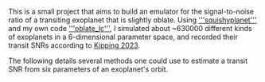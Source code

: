 This is a small project that aims to build an emulator for the signal-to-noise ratio of a transiting exoplanet that is slightly oblate. Using ['''squishyplanet'''](https://github.com/ben-cassese/squishyplanet) and my own code ['''oblate_lc'''](https://github.com/vegajustin26/oblate_lc), I simulated about ~630000 different kinds of exoplanets in a 6-dimensional parameter space, and recorded their transit SNRs according to [Kipping 2023](https://arxiv.org/abs/2305.06790).

The following details several methods one could use to estimate a transit SNR from six parameters of an exoplanet's orbit.
